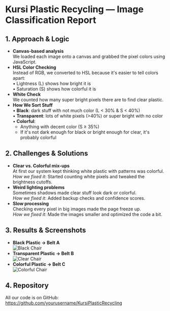 # Kursi Plastic Recycling — Image Classification Report

## 1. Approach & Logic
- **Canvas-based analysis**  
  We loaded each image onto a canvas and grabbed the pixel colors using JavaScript.
- **HSL Color Checking**  
  Instead of RGB, we converted to HSL because it's easier to tell colors apart:  
  • Lightness (L) shows how bright it is  
  • Saturation (S) shows how colorful it is  
- **White Check**  
  We counted how many super bright pixels there are to find clear plastic.
- **How We Sort Stuff**  
  • **Black**: dark stuff with not much color (L < 30% & S < 40%)  
  • **Transparent**: lots of white pixels (>40%) or super bright with no color  
  • **Colorful**:  
    - Anything with decent color (S ≥ 35%)  
    - If it's not dark enough for black or bright enough for clear, it's probably colorful

## 2. Challenges & Solutions
- **Clear vs. Colorful mix-ups**  
  At first our system kept thinking white plastic with patterns was colorful.  
  _How we fixed it_: Started counting white pixels and tweaked the brightness cutoffs.
- **Weird lighting problems**  
  Sometimes shadows made clear stuff look dark or colorful.  
  _How we fixed it_: Added backup checks and confidence scores.
- **Slow processing**  
  Checking every pixel in big images made the page freeze up.  
  _How we fixed it_: Made the images smaller and optimized the code a bit.

## 3. Results & Screenshots
- **Black Plastic → Belt A**  
  ![Black Chair](screenshots/black1.jpg)
- **Transparent Plastic → Belt B**  
  ![Clear Chair](screenshots/transparent3.jpg)
- **Colorful Plastic → Belt C**  
  ![Colorful Chair](screenshots/colorful2.jpg)

## 4. Repository
All our code is on GitHub:  
https://github.com/yourusername/KursiPlasticRecycling

